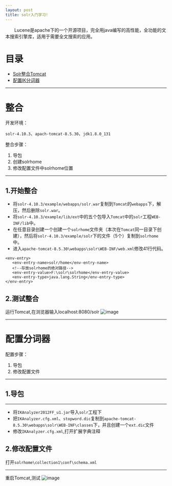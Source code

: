 ```yaml
---
layout: post
title: solr入门学习!
---
```

&emsp;&emsp;Lucene是apache下的一个开源项目，完全用java编写的高性能，全功能的文本搜索引擎库，适用于需要全文搜索的应用。



# 目录

* [Solr整合Tomcat](#整合)
* [配置IK分词器](#配置分词器)


---
# 整合

开发环境：

`solr-4.10.3`、`apach-tomcat-8.5.30`、`jdk1.8.0_131`

整合步骤：
1. 导包
2. 创建solrhome
3. 修改配置文件中solrhome位置

---
## 1.开始整合
- 将`solr-4.10.3/example/webapps/solr.war`复制到`Tomcat`的`webapps`下，解压，然后删除`solr.war`。
- 将`solr-4.10.3/example/lib/ext`中的五个包导入`Tomcat`中的`solr`工程`WEB-INF/lib`中。
- 在任意目录创建一个创建一个`solrhome`文件夹（本次在`Tomcat`同一目录下创建），然后将`solr-4.10.3/example/solr`下的文件（5个）复制到`solrhome`中。
- 进入`apache-tomcat-8.5.30\webapps\solr\WEB-INF/web.xml`修改41行代码。

```
<env-entry>
   <env-entry-name>solr/home</env-entry-name>
   <!--存放solrhome的绝对路径-->
   <env-entry-value>F:\solr\solrhome</env-entry-value>
   <env-entry-type>java.lang.String</env-entry-type>
</env-entry>
```
## 2.测试整合
运行Tomcat,在浏览器输入localhost:8080/solr
![image](https://ruanwenjun.github.io/images/20180414155444.png)

---

# 配置分词器

配置步骤：
1. 导包
2. 修改配置文件

---
## 1.导包
---
* 将`IKAnalyzer2012FF_u1.jar`导入`solr`工程下
* 把`IKAnalyzer.cfg.xml`、`stopword.dic`复制到`apache-tomcat-8.5.30\webapps\solr\WEB-INF\classes`下，并且创建一个`ext.dic`文件
* 修改`IKAnalyzer.cfg.xml`,打开扩展字典注释

## 2.修改配置文件
打开`solrhome\collection1\conf\schema.xml`

---
重启Tomcat,测试
![image](https://ruanwenjun.github.io/images/20180414162722.png)
